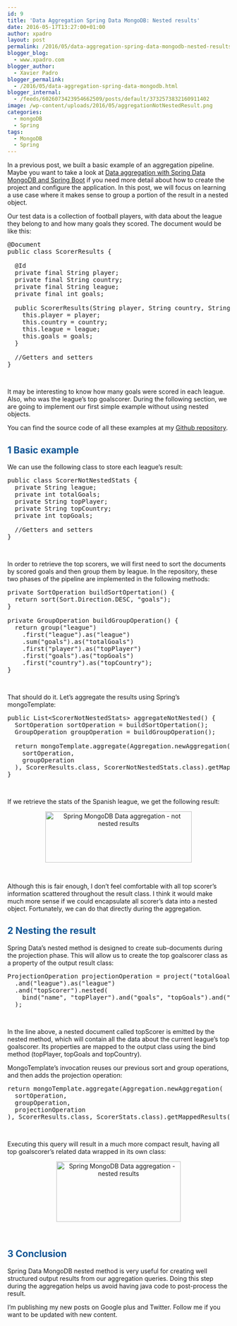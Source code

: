 ```yaml
---
id: 9
title: 'Data Aggregation Spring Data MongoDB: Nested results'
date: 2016-05-17T13:27:00+01:00
author: xpadro
layout: post
permalink: /2016/05/data-aggregation-spring-data-mongodb-nested-results.html
blogger_blog:
  - www.xpadro.com
blogger_author:
  - Xavier Padro
blogger_permalink:
  - /2016/05/data-aggregation-spring-data-mongodb.html
blogger_internal:
  - /feeds/6026073423954662509/posts/default/3732573832160911402
image: /wp-content/uploads/2016/05/aggregationNotNestedResult.png
categories:
  - mongoDB
  - Spring
tags:
  - MongoDB
  - Spring
---
```


In a previous post, we built a basic example of an aggregation pipeline. Maybe you want to take a look at [Data aggregation with Spring Data MongoDB and Spring Boot](http://xpadro.com/2016/04/data-aggregation-with-spring-data.html) if you need more detail about how to create the project and configure the application. In this post, we will focus on learning a use case where it makes sense to group a portion of the result in a nested object.

Our test data is a collection of football players, with data about the league they belong to and how many goals they scored. The document would be like this:

<pre class="lang:java decode:true ">@Document
public class ScorerResults {
  
  @Id
  private final String player;
  private final String country;
  private final String league;
  private final int goals;
  
  public ScorerResults(String player, String country, String league, int goals) {
    this.player = player;
    this.country = country;
    this.league = league;
    this.goals = goals;
  }
  
  //Getters and setters
}</pre>

&nbsp;

It may be interesting to know how many goals were scored in each league. Also, who was the league&#8217;s top goalscorer. During the following section, we are going to implement our first simple example without using nested objects.

You can find the source code of all these examples at my <a href="https://github.com/xpadro/spring-data-mongo" target="_blank" rel="noopener">Github repository</a>.

## <span style="color: #0b5394;">1 Basic example</span>

We can use the following class to store each league&#8217;s result:

<pre class="lang:java decode:true ">public class ScorerNotNestedStats {
  private String league;
  private int totalGoals;
  private String topPlayer;
  private String topCountry;
  private int topGoals;
  
  //Getters and setters
}</pre>

&nbsp;

In order to retrieve the top scorers, we will first need to sort the documents by scored goals and then group them by league. In the repository, these two phases of the pipeline are implemented in the following methods:

<pre class="lang:java decode:true ">private SortOperation buildSortOpertation() {
  return sort(Sort.Direction.DESC, "goals");
}

private GroupOperation buildGroupOperation() {
  return group("league")
    .first("league").as("league")
    .sum("goals").as("totalGoals")
    .first("player").as("topPlayer")
    .first("goals").as("topGoals")
    .first("country").as("topCountry");
}</pre>

&nbsp;

That should do it. Let&#8217;s aggregate the results using Spring&#8217;s mongoTemplate:

<pre class="lang:java decode:true ">public List&lt;ScorerNotNestedStats&gt; aggregateNotNested() {
  SortOperation sortOperation = buildSortOpertation();
  GroupOperation groupOperation = buildGroupOperation();
  
  return mongoTemplate.aggregate(Aggregation.newAggregation(
    sortOperation,
    groupOperation
  ), ScorerResults.class, ScorerNotNestedStats.class).getMappedResults();
}</pre>

&nbsp;

If we retrieve the stats of the Spanish league, we get the following result:

<div style="clear: both; text-align: center;">
  <img loading="lazy" class="alignnone wp-image-243 size-full" src="http://xpadro.com/wp-content/uploads/2016/05/aggregationNotNestedResult_optimized.png" alt="Spring MongoDB Data aggregation - not nested results" width="332" height="116" srcset="https://xpadro.com/wp-content/uploads/2016/05/aggregationNotNestedResult_optimized.png 332w, https://xpadro.com/wp-content/uploads/2016/05/aggregationNotNestedResult_optimized-300x105.png 300w, https://xpadro.com/wp-content/uploads/2016/05/aggregationNotNestedResult_optimized-320x112.png 320w" sizes="(max-width: 332px) 100vw, 332px" />
</div>

<div style="clear: both; text-align: center;">
</div>

&nbsp;

Although this is fair enough, I don&#8217;t feel comfortable with all top scorer&#8217;s information scattered throughout the result class. I think it would make much more sense if we could encapsulate all scorer&#8217;s data into a nested object. Fortunately, we can do that directly during the aggregation.

## <span style="color: #0b5394;">2 Nesting the result</span>

Spring Data&#8217;s nested method is designed to create sub-documents during the projection phase. This will allow us to create the top goalscorer class as a property of the output result class:

<pre class="lang:java decode:true ">ProjectionOperation projectionOperation = project("totalGoals")
  .and("league").as("league")
  .and("topScorer").nested(
    bind("name", "topPlayer").and("goals", "topGoals").and("country", "topCountry")
  );</pre>

&nbsp;

In the line above, a nested document called topScorer is emitted by the nested method, which will contain all the data about the current league’s top goalscorer. Its properties are mapped to the output class using the bind method (topPlayer, topGoals and topCountry).

MongoTemplate’s invocation reuses our previous sort and group operations, and then adds the projection operation:

<pre class="lang:java decode:true ">return mongoTemplate.aggregate(Aggregation.newAggregation(
  sortOperation,
  groupOperation,
  projectionOperation
), ScorerResults.class, ScorerStats.class).getMappedResults();</pre>

&nbsp;

Executing this query will result in a much more compact result, having all top goalscorer’s related data wrapped in its own class:

<div style="clear: both; text-align: center;">
  <img loading="lazy" class="alignnone wp-image-237 size-full" src="http://xpadro.com/wp-content/uploads/2016/05/aggregationNestedResult-min.png" alt="Spring MongoDB Data aggregation - nested results" width="282" height="137" />
</div>

&nbsp;

## <span style="color: #0b5394;">3 Conclusion </span>

Spring Data MongoDB nested method is very useful for creating well structured output results from our aggregation queries. Doing this step during the aggregation helps us avoid having java code to post-process the result.

I&#8217;m publishing my new posts on Google plus and Twitter. Follow me if you want to be updated with new content.